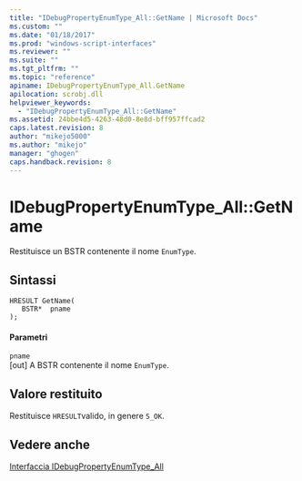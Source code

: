 ```yaml
---
title: "IDebugPropertyEnumType_All::GetName | Microsoft Docs"
ms.custom: ""
ms.date: "01/18/2017"
ms.prod: "windows-script-interfaces"
ms.reviewer: ""
ms.suite: ""
ms.tgt_pltfrm: ""
ms.topic: "reference"
apiname: IDebugPropertyEnumType_All.GetName
apilocation: scrobj.dll
helpviewer_keywords: 
  - "IDebugPropertyEnumType_All::GetName"
ms.assetid: 24bbe4d5-4263-48d0-8e8d-bff957ffcad2
caps.latest.revision: 8
author: "mikejo5000"
ms.author: "mikejo"
manager: "ghogen"
caps.handback.revision: 8
---
```

# IDebugPropertyEnumType_All::GetName
Restituisce un BSTR contenente il nome `EnumType`.  
  
## Sintassi  
  
```  
HRESULT GetName(  
   BSTR*  pname  
);  
```  
  
#### Parametri  
 `pname`  
 \[out\] A BSTR contenente il nome `EnumType`.  
  
## Valore restituito  
 Restituisce `HRESULT`valido, in genere `S_OK`.  
  
## Vedere anche  
 [Interfaccia IDebugPropertyEnumType\_All](../../winscript/reference/idebugpropertyenumtype-all-interface.md)